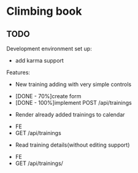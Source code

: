 Climbing book
=============


TODO
-----

Development environment set up:

* add karma support


Features:

* New training adding with very simple controls
 - [DONE - 70%]create form
 - [DONE - 100%]implement POST /api/trainings
* Render already added trainings to calendar
 - FE
 - GET /api/trainings
* Read training details(without editing support)
 - FE
 - GET /api/trainings/<training-id>

